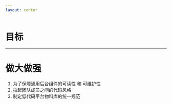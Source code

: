 ```yaml
---
layout: center
---
```


# 目标

---

# 做大做强

1. 为了保障通用后台组件的可读性 和 可维护性
2. 拉起团队成员之间的代码风格
3. 制定低代码平台物料库的统一规范


